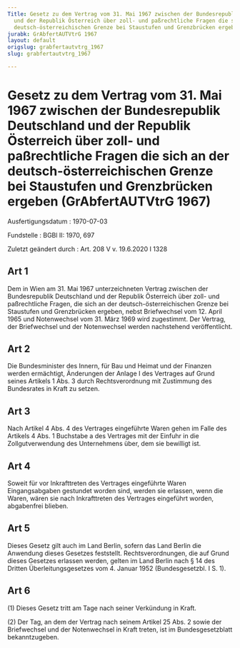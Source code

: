 ```yaml
---
Title: Gesetz zu dem Vertrag vom 31. Mai 1967 zwischen der Bundesrepublik Deutschland
  und der Republik Österreich über zoll- und paßrechtliche Fragen die sich an der
  deutsch-österreichischen Grenze bei Staustufen und Grenzbrücken ergeben
jurabk: GrAbfertAUTVtrG 1967
layout: default
origslug: grabfertautvtrg_1967
slug: grabfertautvtrg_1967

---
```


# Gesetz zu dem Vertrag vom 31. Mai 1967 zwischen der Bundesrepublik Deutschland und der Republik Österreich über zoll- und paßrechtliche Fragen die sich an der deutsch-österreichischen Grenze bei Staustufen und Grenzbrücken ergeben (GrAbfertAUTVtrG 1967)

Ausfertigungsdatum
:   1970-07-03

Fundstelle
:   BGBl II: 1970, 697

Zuletzt geändert durch
:   Art. 208 V v. 19.6.2020 I 1328


## Art 1

Dem in Wien am 31. Mai 1967 unterzeichneten Vertrag zwischen der Bundesrepublik Deutschland und der Republik Österreich über zoll- und paßrechtliche Fragen, die sich an der deutsch-österreichischen Grenze bei Staustufen und Grenzbrücken ergeben, nebst Briefwechsel vom 12. April 1965 und Notenwechsel vom 31. März 1969 wird zugestimmt. Der Vertrag, der Briefwechsel und der Notenwechsel werden nachstehend veröffentlicht.


## Art 2

Die Bundesminister des Innern, für Bau und Heimat und der Finanzen werden ermächtigt, Änderungen der Anlage I des Vertrages auf Grund seines Artikels 1 Abs. 3 durch Rechtsverordnung mit Zustimmung des Bundesrates in Kraft zu setzen.


## Art 3

Nach Artikel 4 Abs. 4 des Vertrages eingeführte Waren gehen im Falle des Artikels 4 Abs. 1 Buchstabe a des Vertrages mit der Einfuhr in die Zollgutverwendung des Unternehmens über, dem sie bewilligt ist.


## Art 4

Soweit für vor Inkrafttreten des Vertrages eingeführte Waren Eingangsabgaben gestundet worden sind, werden sie erlassen, wenn die Waren, wären sie nach Inkrafttreten des Vertrages eingeführt worden, abgabenfrei blieben.


## Art 5

Dieses Gesetz gilt auch im Land Berlin, sofern das Land Berlin die Anwendung dieses Gesetzes feststellt. Rechtsverordnungen, die auf Grund dieses Gesetzes erlassen werden, gelten im Land Berlin nach § 14 des Dritten Überleitungsgesetzes vom 4. Januar 1952 (Bundesgesetzbl. I S. 1).


## Art 6

(1) Dieses Gesetz tritt am Tage nach seiner Verkündung in Kraft.

(2) Der Tag, an dem der Vertrag nach seinem Artikel 25 Abs. 2 sowie der Briefwechsel und der Notenwechsel in Kraft treten, ist im Bundesgesetzblatt bekanntzugeben.


